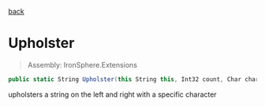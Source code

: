 ﻿

[back](/IronSphere.Extensions/StringExtension)

# Upholster

> Assembly: IronSphere.Extensions

```csharp
public static String Upholster(this String this, Int32 count, Char character = ' ')
```

upholsters a string on the left and right with a specific character

 